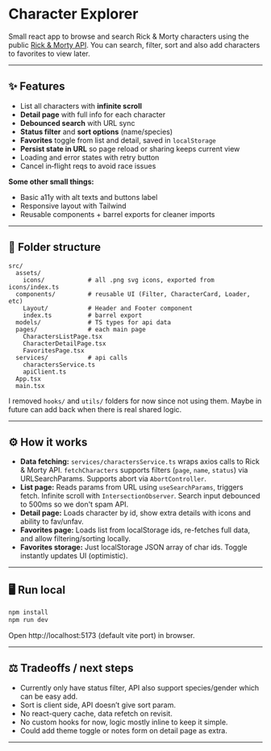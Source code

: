 # Character Explorer

Small react app to browse and search Rick \& Morty characters using the public [Rick \& Morty API](https://rickandmortyapi.com).
You can search, filter, sort and also add characters to favorites to view later.

***

## ✨ Features

- List all characters with **infinite scroll**
- **Detail page** with full info for each character
- **Debounced search** with URL sync
- **Status filter** and **sort options** (name/species)
- **Favorites** toggle from list and detail, saved in `localStorage`
- **Persist state in URL** so page reload or sharing keeps current view
- Loading and error states with retry button
- Cancel in‑flight reqs to avoid race issues

**Some other small things:**

- Basic a11y with alt texts and buttons label
- Responsive layout with Tailwind
- Reusable components + barrel exports for cleaner imports

***

## 📂 Folder structure

```
src/
  assets/
    icons/            # all .png svg icons, exported from icons/index.ts
  components/         # reusable UI (Filter, CharacterCard, Loader, etc)
    Layout/           # Header and Footer component
    index.ts          # barrel export
  models/             # TS types for api data
  pages/              # each main page
    CharactersListPage.tsx
    CharacterDetailPage.tsx
    FavoritesPage.tsx
  services/           # api calls
    charactersService.ts
    apiClient.ts
  App.tsx
  main.tsx
```

I removed `hooks/` and `utils/` folders for now since not using them. Maybe in future can add back when there is real shared logic.

***

## ⚙️ How it works

- **Data fetching:** `services/charactersService.ts` wraps axios calls to Rick \& Morty API. `fetchCharacters` supports filters (`page`, `name`, `status`) via URLSearchParams. Supports abort via `AbortController`.
- **List page:** Reads params from URL using `useSearchParams`, triggers fetch. Infinite scroll with `IntersectionObserver`. Search input debounced to 500ms so we don't spam API.
- **Detail page:** Loads character by id, show extra details with icons and ability to fav/unfav.
- **Favorites page:** Loads list from localStorage ids, re-fetches full data, and allow filtering/sorting locally.
- **Favorites storage:** Just localStorage JSON array of char ids. Toggle instantly updates UI (optimistic).

***

## 🖥️ Run local

```bash
npm install
npm run dev
```

Open http://localhost:5173 (default vite port) in browser.

***

## ⚖️ Tradeoffs / next steps

- Currently only have status filter, API also support species/gender which can be easy add.
- Sort is client side, API doesn’t give sort param.
- No react-query cache, data refetch on revisit.
- No custom hooks for now, logic mostly inline to keep it simple.
- Could add theme toggle or notes form on detail page as extra.

***
